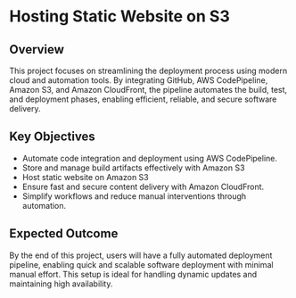 # Hosting Static Website on S3

## Overview
This project focuses on streamlining the deployment process using modern cloud and automation tools. By integrating GitHub, AWS CodePipeline, Amazon S3, and Amazon CloudFront, the pipeline automates the build, test, and deployment phases, enabling efficient, reliable, and secure software delivery.

## Key Objectives
- Automate code integration and deployment using AWS CodePipeline.
- Store and manage build artifacts effectively with Amazon S3
- Host static website on Amazon S3
- Ensure fast and secure content delivery with Amazon CloudFront.
- Simplify workflows and reduce manual interventions through automation.

## Expected Outcome
By the end of this project, users will have a fully automated deployment pipeline, enabling quick and scalable software deployment with minimal manual effort. This setup is ideal for handling dynamic updates and maintaining high availability.